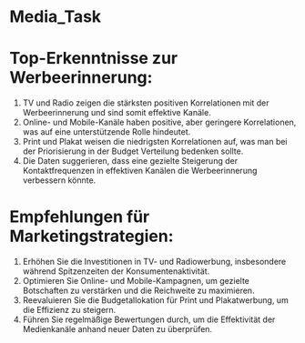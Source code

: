 # Media_Task

# Top-Erkenntnisse zur Werbeerinnerung:
1. TV und Radio zeigen die stärksten positiven Korrelationen mit der Werbeerinnerung
und sind somit effektive Kanäle.
2. Online- und Mobile-Kanäle haben positive, aber geringere Korrelationen, was auf eine
unterstützende Rolle hindeutet.
3. Print und Plakat weisen die niedrigsten Korrelationen auf, was man bei der
Priorisierung in der Budget Verteilung bedenken sollte.
4. Die Daten suggerieren, dass eine gezielte Steigerung der Kontaktfrequenzen in
effektiven Kanälen die Werbeerinnerung verbessern könnte.

# Empfehlungen für Marketingstrategien: 
1. Erhöhen Sie die Investitionen in TV- und Radiowerbung, insbesondere während
Spitzenzeiten der Konsumentenaktivität.
2. Optimieren Sie Online- und Mobile-Kampagnen, um gezielte Botschaften zu verstärken
und die Reichweite zu maximieren.
3. Reevaluieren Sie die Budgetallokation für Print und Plakatwerbung, um die Effizienz zu
steigern.
4. Führen Sie regelmäßige Bewertungen durch, um die Effektivität der Medienkanäle
anhand neuer Daten zu überprüfen.
